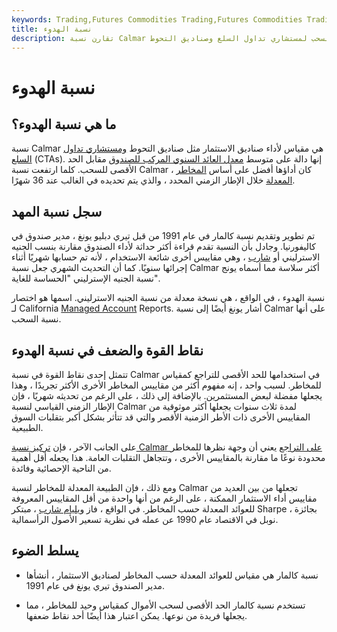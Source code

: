 ```yaml
---
keywords: Trading,Futures Commodities Trading,Futures Commodities Trading Strategy and Education,Futures and Commodities Trading,Strategy and Education
title: نسبة الهدوء
description: تقارن نسبة Calmar متوسط معدل العائد السنوي المركب والحد الأقصى لمخاطر السحب لمستشاري تداول السلع وصناديق التحوط.
---
```


# نسبة الهدوء
## ما هي نسبة الهدوء؟

نسبة Calmar هي مقياس لأداء صناديق الاستثمار مثل صناديق التحوط [ومستشاري تداول السلع](/cta) (CTAs). إنها دالة على متوسط [معدل العائد السنوي المركب للصندوق](/rateofreturn) مقابل الحد الأقصى للسحب. كلما ارتفعت نسبة Calmar ، كان أداؤها أفضل على أساس [المخاطر المعدلة](/riskadjustedreturn) خلال الإطار الزمني المحدد ، والذي يتم تحديده في الغالب عند 36 شهرًا.

## سجل نسبة المهد

تم تطوير وتقديم نسبة كالمار في عام 1991 من قبل تيري دبليو يونغ ، مدير صندوق في كاليفورنيا. وجادل بأن النسبة تقدم قراءة أكثر حداثة لأداء الصندوق مقارنة بنسب الجنيه الاسترليني أو [شارب](/sharperatio) ، وهي مقاييس أخرى شائعة الاستخدام ، لأنه تم حسابها شهريًا أثناء إجرائها سنويًا. كما أن التحديث الشهري جعل نسبة Calmar أكثر سلاسة مما أسماه يونج نسبة الجنيه الإسترليني "الحساسة للغاية".

نسبة الهدوء ، في الواقع ، هي نسخة معدلة من نسبة الجنيه الاسترليني. اسمها هو اختصار لـ California [Managed Account](/managedaccount) Reports. أشار يونغ أيضًا إلى نسبة Calmar على أنها نسبة السحب.

## نقاط القوة والضعف في نسبة الهدوء

تتمثل إحدى نقاط القوة في نسبة Calmar في استخدامها للحد الأقصى للتراجع كمقياس للمخاطر. لسبب واحد ، إنه مفهوم أكثر من مقاييس المخاطر الأخرى الأكثر تجريدًا ، وهذا يجعلها مفضلة لبعض المستثمرين. بالإضافة إلى ذلك ، على الرغم من تحديثه شهريًا ، فإن الإطار الزمني القياسي لنسبة Calmar لمدة ثلاث سنوات يجعلها أكثر موثوقية من المقاييس الأخرى ذات الأطر الزمنية الأقصر والتي قد تتأثر بشكل أكبر بتقلبات السوق الطبيعية.

على الجانب الآخر ، فإن [تركيز نسبة Calmar على التراجع](/drawdown) يعني أن وجهة نظرها للمخاطر محدودة نوعًا ما مقارنة بالمقاييس الأخرى ، وتتجاهل التقلبات العامة. هذا يجعله أقل أهمية من الناحية الإحصائية وفائدة.

ومع ذلك ، فإن الطبيعة المعدلة للمخاطر لنسبة Calmar تجعلها من بين العديد من مقاييس أداء الاستثمار الممكنة ، على الرغم من أنها واحدة من أقل المقاييس المعروفة للعوائد المعدلة حسب المخاطر. في الواقع ، فاز [ويليام شارب](/william-f-sharpe) ، مبتكر Sharpe ، بجائزة نوبل في الاقتصاد عام 1990 عن عمله في نظرية تسعير الأصول الرأسمالية.

## يسلط الضوء

- نسبة كالمار هي مقياس للعوائد المعدلة حسب المخاطر لصناديق الاستثمار ، أنشأها مدير الصندوق تيري يونغ في عام 1991.

- تستخدم نسبة كالمار الحد الأقصى لسحب الأموال كمقياس وحيد للمخاطر ، مما يجعلها فريدة من نوعها. يمكن اعتبار هذا أيضًا أحد نقاط ضعفها.

